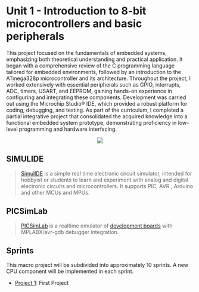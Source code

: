 # Unit 1 - Introduction to 8-bit microcontrollers and basic peripherals
This project focused on the fundamentals of embedded systems, emphasizing both theoretical understanding and practical application. It began with a comprehensive review of the C programming language tailored for embedded environments, followed by an introduction to the ATmega328p microcontroller and its architecture. Throughout the project, I worked extensively with essential peripherals such as GPIO, interrupts, ADC, timers, USART, and EEPROM, gaining hands-on experience in configuring and integrating these components. Development was carried out using the Microchip Studio® IDE, which provided a robust platform for coding, debugging, and testing. As part of the curriculum, I completed a partial integrative project that consolidated the acquired knowledge into a functional embedded system prototype, demonstrating proficiency in low-level programming and hardware interfacing.

<p align="center">
        <img src="https://cdn.pixabay.com/photo/2017/03/23/12/32/arduino-2168193_1280.png"
             ">
    </a>
</p>


## SIMULIDE
> [SimulIDE](https://simulide.com/p) is a simple real time electronic circuit simulator, intended for hobbyist or students to learn and experiment with analog and digital electronic circuits and microcontrollers. It supports PIC, AVR , Arduino and other MCUs and MPUs. 

## PICSimLab
> [PICSimLab](https://github.com/lcgamboa/picsimlab) is a realtime emulator of [development boards](https://lcgamboa.github.io/picsimlab_docs/stable/Boards.html) with MPLABX/avr-gdb debugger integration.


## Sprints

This macro project will be subdivided into approximately 10 sprints. A new CPU component will be implemented in each sprint.

- [Project 1](https://github.com/NibiruFT/CPU-MIPS/tree/main/Sprint%201): First Project
